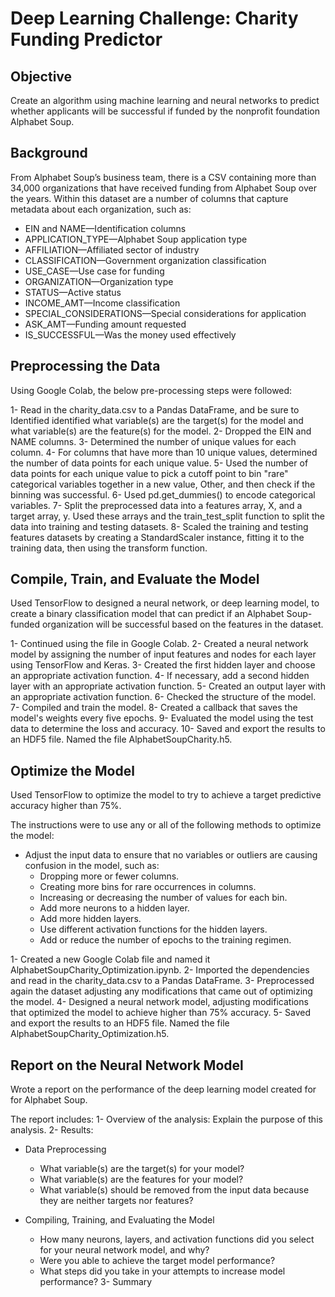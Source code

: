 # Deep Learning Challenge: Charity Funding Predictor

## Objective
Create an algorithm using machine learning and neural networks to predict whether applicants will be successful if funded by the nonprofit foundation Alphabet Soup.

## Background
From Alphabet Soup’s business team, there is a CSV containing more than 34,000 organizations that have received funding from Alphabet Soup over the years. Within this dataset are a number of columns that capture metadata about each organization, such as:

- EIN and NAME—Identification columns
- APPLICATION_TYPE—Alphabet Soup application type
- AFFILIATION—Affiliated sector of industry
- CLASSIFICATION—Government organization classification
- USE_CASE—Use case for funding
- ORGANIZATION—Organization type
- STATUS—Active status
- INCOME_AMT—Income classification
- SPECIAL_CONSIDERATIONS—Special considerations for application
- ASK_AMT—Funding amount requested
- IS_SUCCESSFUL—Was the money used effectively

## Preprocessing the Data
Using Google Colab, the below pre-processing steps were followed:

1- Read in the charity_data.csv to a Pandas DataFrame, and be sure to 
Identified identified what variable(s) are the target(s) for the model and what variable(s) are the feature(s) for the model.
2- Dropped the EIN and NAME columns.
3- Determined the number of unique values for each column.
4- For columns that have more than 10 unique values, determined the number of data points for each unique value.
5- Used the number of data points for each unique value to pick a cutoff point to bin "rare" categorical variables together in a new value, Other, and then check if the binning was successful.
6- Used pd.get_dummies() to encode categorical variables.
7- Split the preprocessed data into a features array, X, and a target array, y. Used these arrays and the train_test_split function to split the data into training and testing datasets.
8- Scaled the training and testing features datasets by creating a StandardScaler instance, fitting it to the training data, then using the transform function.

## Compile, Train, and Evaluate the Model
Used TensorFlow to designed a neural network, or deep learning model, to create a binary classification model that can predict if an Alphabet Soup-funded organization will be successful based on the features in the dataset. 

1- Continued using the file in Google Colab.
2- Created a neural network model by assigning the number of input features and nodes for each layer using TensorFlow and Keras.
3- Created the first hidden layer and choose an appropriate activation function.
4- If necessary, add a second hidden layer with an appropriate activation function.
5- Created an output layer with an appropriate activation function.
6- Checked the structure of the model.
7- Compiled and train the model.
8- Created a callback that saves the model's weights every five epochs.
9- Evaluated the model using the test data to determine the loss and accuracy.
10- Saved and export the results to an HDF5 file. Named the file AlphabetSoupCharity.h5.

## Optimize the Model
Used TensorFlow to optimize the model to try to achieve a target predictive accuracy higher than 75%.

The instructions were to use any or all of the following methods to optimize the model:
- Adjust the input data to ensure that no variables or outliers are causing confusion in the model, such as:
  - Dropping more or fewer columns.
  - Creating more bins for rare occurrences in columns.
  - Increasing or decreasing the number of values for each bin.
  - Add more neurons to a hidden layer.
  - Add more hidden layers.
  - Use different activation functions for the hidden layers.
  - Add or reduce the number of epochs to the training regimen.

1- Created a new Google Colab file and named it AlphabetSoupCharity_Optimization.ipynb.
2- Imported the dependencies and read in the charity_data.csv to a Pandas DataFrame.
3- Preprocessed again the dataset adjusting any modifications that came out of optimizing the model.
4- Designed a neural network model, adjusting  modifications that  optimized the model to achieve higher than 75% accuracy.
5- Saved and export the results to an HDF5 file. Named the file AlphabetSoupCharity_Optimization.h5.

## Report on the Neural Network Model
Wrote a report on the performance of the deep learning model created for for Alphabet Soup.

The report includes:
1- Overview of the analysis: Explain the purpose of this analysis.
2- Results:
- Data Preprocessing
  - What variable(s) are the target(s) for your model?
  - What variable(s) are the features for your model?
  - What variable(s) should be removed from the input data because they are neither targets nor features?

- Compiling, Training, and Evaluating the Model
  - How many neurons, layers, and activation functions did you select for your neural network model, and why?
  - Were you able to achieve the target model performance?
  - What steps did you take in your attempts to increase model performance?
3- Summary
